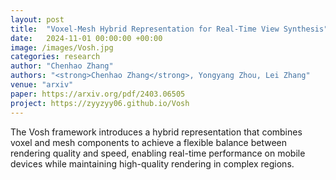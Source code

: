 ```yaml
---
layout: post
title:  "Voxel-Mesh Hybrid Representation for Real-Time View Synthesis"
date:   2024-11-01 00:00:00 +00:00
image: /images/Vosh.jpg
categories: research
author: "Chenhao Zhang"
authors: "<strong>Chenhao Zhang</strong>, Yongyang Zhou, Lei Zhang"
venue: "arxiv"
paper: https://arxiv.org/pdf/2403.06505
project: https://zyyzyy06.github.io/Vosh
---
```

The Vosh framework introduces a hybrid representation that combines voxel and mesh components to achieve a flexible balance between rendering quality and speed, enabling real-time performance on mobile devices while maintaining high-quality rendering in complex regions.